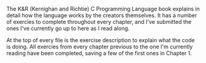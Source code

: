 The K&R (Kernighan and Richtie) C Programming Language book explains in detail how the language works by the creators themselves. It has a number of exercies to complete throughout every chapter, and I've submitted the ones I've currently go up to here as I read along. 

At the top of every file is the exercise description to explain what the code is doing. All exercies from every chapter previous to the one I'm currently reading have been completed, saving a few of the first ones in Chapter 1. 
